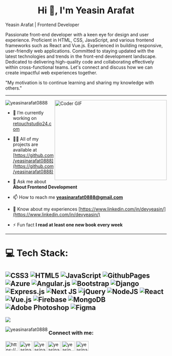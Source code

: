 <h1 align="center">Hi 👋, I'm Yeasin Arafat</h1>
<p>Yeasin Arafat | Frontend Developer

Passionate front-end developer with a keen eye for design and user experience. Proficient in HTML, CSS, JavaScript, and various frontend frameworks such as React and Vue.js. Experienced in building responsive, user-friendly web applications. Committed to staying updated with the latest technologies and trends in the front-end development landscape. Dedicated to delivering high-quality code and collaborating effectively within cross-functional teams. Let's connect and discuss how we can create impactful web experiences together.

"My motivation is to continue learning and sharing my knowledge with others."</p>

<hr>

<img align="right" alt="Coder GIF" height=250 width=350 src="https://miro.medium.com/max/1360/0*7Q3yvSIv_t0ioJ-Z.gif" />

<p align="left"> <img src="https://komarev.com/ghpvc/?username=yeasinarafat0888&label=Profile%20views&color=0e75b6&style=flat" alt="yeasinarafat0888" /> </p>

- 🔭 I’m currently working on [retouchstudio24.com](retouchstudio24.com)

- 👨‍💻 All of my projects are available at [https://github.com/yeasinarafat0888](https://github.com/yeasinarafat0888)

- 💬 Ask me about **About Frontend Development**

- 📫 How to reach me **yeasinarafat0888@gmail.com**

- 📄 Know about my experiences [https://www.linkedin.com/in/devyeasin/](https://www.linkedin.com/in/devyeasin/)

- ⚡ Fun fact **I read at least one new book every week**

<hr>

# 💻 Tech Stack:
![CSS3](https://img.shields.io/badge/css3-%231572B6.svg?style=flat-square&logo=css3&logoColor=white) ![HTML5](https://img.shields.io/badge/html5-%23E34F26.svg?style=flat-square&logo=html5&logoColor=white) ![JavaScript](https://img.shields.io/badge/javascript-%23323330.svg?style=flat-square&logo=javascript&logoColor=%23F7DF1E) ![GithubPages](https://img.shields.io/badge/github%20pages-121013?style=flat-square&logo=github&logoColor=white) ![Azure](https://img.shields.io/badge/azure-%230072C6.svg?style=flat-square&logo=microsoftazure&logoColor=white) ![Angular.js](https://img.shields.io/badge/angular.js-%23E23237.svg?style=flat-square&logo=angularjs&logoColor=white) ![Bootstrap](https://img.shields.io/badge/bootstrap-%238511FA.svg?style=flat-square&logo=bootstrap&logoColor=white) ![Django](https://img.shields.io/badge/django-%23092E20.svg?style=flat-square&logo=django&logoColor=white) ![Express.js](https://img.shields.io/badge/express.js-%23404d59.svg?style=flat-square&logo=express&logoColor=%2361DAFB) ![Next JS](https://img.shields.io/badge/Next-black?style=flat-square&logo=next.js&logoColor=white) ![jQuery](https://img.shields.io/badge/jquery-%230769AD.svg?style=flat-square&logo=jquery&logoColor=white) ![NodeJS](https://img.shields.io/badge/node.js-6DA55F?style=flat-square&logo=node.js&logoColor=white) ![React](https://img.shields.io/badge/react-%2320232a.svg?style=flat-square&logo=react&logoColor=%2361DAFB) ![Vue.js](https://img.shields.io/badge/vue.js-%2335495e.svg?style=flat-square&logo=vuedotjs&logoColor=%234FC08D) ![Firebase](https://img.shields.io/badge/Firebase-039BE5?style=flat-square&logo=Firebase&logoColor=white) ![MongoDB](https://img.shields.io/badge/MongoDB-%234ea94b.svg?style=flat-square&logo=mongodb&logoColor=white) ![Adobe Photoshop](https://img.shields.io/badge/adobe%20photoshop-%2331A8FF.svg?style=flat-square&logo=adobe%20photoshop&logoColor=white) ![Figma](https://img.shields.io/badge/figma-%23F24E1E.svg?style=flat-square&logo=figma&logoColor=white)
---
[![](https://visitcount.itsvg.in/api?id=yeasinarafat0888&icon=0&color=0)](https://visitcount.itsvg.in)

<p>
  <img align="left" src="https://github-readme-stats.vercel.app/api/top-langs?username=yeasinarafat0888&show_icons=true&locale=en&layout=compact" alt="yeasinarafat0888" />
  <h3 align="left">Connect with me:</h3>
<p align="left">
<a href="https://www.linkedin.com/in/devyeasin/" target="blank"><img align="center" src="https://raw.githubusercontent.com/rahuldkjain/github-profile-readme-generator/master/src/images/icons/Social/linked-in-alt.svg" alt="https://www.linkedin.com/in/devyeasin/" height="30" width="40" /></a>
<a href="https://dribbble.com/yeasinarafat" target="blank"><img align="center" src="https://raw.githubusercontent.com/rahuldkjain/github-profile-readme-generator/master/src/images/icons/Social/dribbble.svg" alt="yeasinarafat" height="30" width="40" /></a>
<a href="https://instagram.com/yeasinarafat" target="blank"><img align="center" src="https://raw.githubusercontent.com/rahuldkjain/github-profile-readme-generator/master/src/images/icons/Social/instagram.svg" alt="yeasinarafat" height="30" width="40" /></a>
<a href="https://www.behance.net/yeasinarafat" target="blank"><img align="center" src="https://raw.githubusercontent.com/rahuldkjain/github-profile-readme-generator/master/src/images/icons/Social/behance.svg" alt="yeasinarafat" height="30" width="40" /></a>
<a href="https://twitter.com/yeasin" target="blank"><img align="center" src="https://raw.githubusercontent.com/rahuldkjain/github-profile-readme-generator/master/src/images/icons/Social/twitter.svg" alt="yeasin" height="30" width="40" /></a>
<a href="https://www.youtube.com/c/yeasinarafat" target="blank"><img align="center" src="https://raw.githubusercontent.com/rahuldkjain/github-profile-readme-generator/master/src/images/icons/Social/youtube.svg" alt="yeasinarafat" height="30" width="40" /></a>
</p>
</p>
